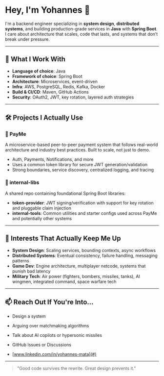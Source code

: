 # Hey, I'm Yohannes 👋

I'm a backend engineer specializing in **system design**, **distributed systems**, and building production-grade services in **Java** with **Spring Boot**. I care about architecture that scales, code that lasts, and systems that don’t break under pressure.

---

## 🔧 What I Work With

- **Language of choice**: Java
- **Framework of choice**: Spring Boot
- **Architecture**: Microservices, event-driven
- **Infra**: AWS, PostgreSQL, Redis, Kafka, Docker
- **Build & CI/CD**: Maven, GitHub Actions
- **Security**: OAuth2, JWT, key rotation, layered auth strategies

---

## 🛠️ Projects I Actually Use

### 🚀 PayMe  
A microservice-based peer-to-peer payment system that follows real-world architecture and industry best practices. Built to scale, not just to demo.

- Auth, Payments, Notifications, and more
- Uses a common token library for secure JWT generation/validation
- Strong boundaries, service discovery, centralized logging, and tracing

### 🧱 internal-libs  
A shared repo containing foundational Spring Boot libraries:
- **token-provider**: JWT signing/verification with support for key rotation and pluggable claim injection
- **internal-tools**: Common utilities and starter configs used across PayMe and potentially other systems

---

## 🧠 Interests That Actually Keep Me Up

- **System Design**: Scaling services, bounding contexts, async workflows
- **Distributed Systems**: Eventual consistency, failure handling, messaging patterns
- **Game Dev**: Engine architecture, multiplayer netcode, systems that punish bad latency
- **Military Tech**: Air power (fighters, bombers, missiles, tanks), AI wingmen, integrated command, space warfare tech

---

## 📫 Reach Out If You're Into...

- Design a system
- Arguing over matchmaking algorithms
- Talk about AI copilots or hypersonic missiles
- GitHub Issues or Discussions
  
- [www.linkedin.com/in/yohannes-mata](#)

---

> "Good code survives the rewrite. Great design prevents it."
<!---
Yohannes09/Yohannes09 is a ✨ special ✨ repository because its `README.md` (this file) appears on your GitHub profile.
You can click the Preview link to take a look at your changes.
--->

